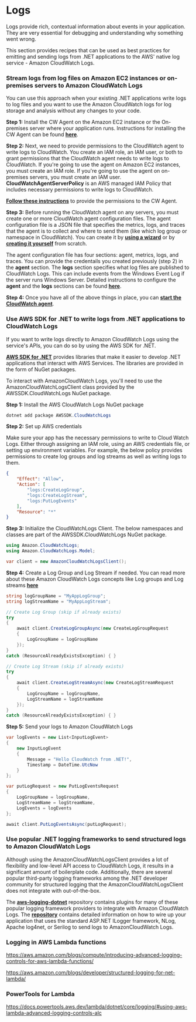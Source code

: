 # Logs

Logs provide rich, contextual information about events in your application.  They are very essential for debugging and understanding why something went wrong. 

This section provides recipes that can be used as best practices for emitting and sending logs from .NET applications to the AWS' native log service - Amazon CloudWatch Logs.

### Stream logs from log files on Amazon EC2 instances or on-premises servers to Amazon CloudWatch Logs

You can use this approach when your existing .NET applications write logs to log files and you want to use the Amazon CloudWatch logs for log storage and analysis without any changes to your code.

**Step 1:** Install the CW Agent on the Amazon EC2 instance or the On-premises server where your application runs. Instructions for installing the CW Agent can be found [**here**](https://docs.aws.amazon.com/AmazonCloudWatch/latest/monitoring/install-CloudWatch-Agent-on-EC2-Instance.html).

**Step 2:** Next, we need to provide permissions to the CloudWatch agent to write logs to CloudWatch. You create an IAM role, an IAM user, or both to grant permissions that the CloudWatch agent needs to write logs to CloudWatch. If you're going to use the agent on Amazon EC2 instances, you must create an IAM role. If you're going to use the agent on on-premises servers, you must create an IAM user. **CloudWatchAgentServerPolicy** is an AWS managed IAM Policy that includes necessary permissions to write logs to CloudWatch.

[**Follow these instructions**](https://docs.aws.amazon.com/AmazonCloudWatch/latest/monitoring/create-iam-roles-for-cloudwatch-agent-commandline.html) to provide the permissions to the CW Agent.

**Step 3:** Before running the CloudWatch agent on any servers, you must create one or more CloudWatch agent configuration files. The agent configuration file is a JSON file that specifies the metrics, logs, and traces that the agent is to collect and where to send them (like which log group or namespace in CloudWatch). You can create it by [**using a wizard**](https://docs.aws.amazon.com/AmazonCloudWatch/latest/monitoring/create-cloudwatch-agent-configuration-file-wizard.html) or by [**creating it yourself**](https://docs.aws.amazon.com/AmazonCloudWatch/latest/monitoring/CloudWatch-Agent-Configuration-File-Details.html) from scratch.

The agent configuration file has four sections: agent, metrics, logs, and traces. You can provide the credentails you created previously (step 2) in the **agent** section. The **logs** section specifies what log files are published to CloudWatch Logs. This can include events from the Windows Event Log if the server runs Windows Server. Detailed instructions to configure the **agent** and the **logs** sections can be found [**here**](https://docs.aws.amazon.com/AmazonCloudWatch/latest/monitoring/CloudWatch-Agent-Configuration-File-Details.html).

**Step 4:** Once you have all of the above things in place, you can [**start the CloudWatch agent**](https://docs.aws.amazon.com/AmazonCloudWatch/latest/monitoring/install-CloudWatch-Agent-on-premise.html#start-CloudWatch-Agent-on-premise-SSM-onprem). 

### Use AWS SDK for .NET to write logs from .NET applications to CloudWatch Logs

If you want to write logs directly to Amazon CloudWatch Logs using the service's APIs, you can do so by using the AWS SDK for .NET. 

[**AWS SDK for .NET**](https://docs.aws.amazon.com/sdk-for-net/) provides libraries that make it easier to develop .NET applications that interact with AWS Services. The libraries are provided in the form of NuGet packages.

To interact with AmazonCloudWatch Logs, you'll need to use the AmazonCloudWatchLogsClient class provided by the AWSSDK.CloudWatchLogs NuGet package.

**Step 1:** Install the AWS CloudWatch Logs NuGet package

```csharp
dotnet add package AWSSDK.CloudWatchLogs
```

**Step 2:** Set up AWS credentials

Make sure your app has the necessary permissions to write to Cloud Watch Logs. Either through assigning an IAM role, using an AWS credentials file, or setting up environment variables. For example, the below policy provides permissions to create log groups and log streams as well as writing logs to them.

```json
{
    "Effect": "Allow",
    "Action": [
        "logs:CreateLogGroup",
        "logs:CreateLogStream",
        "logs:PutLogEvents"
    ],
    "Resource": "*"
}
```

**Step 3:** Initialize the CloudWatchLogs Client. The below namespaces and classes are part of the AWSSDK.CloudWatchLogs NuGet package.

```csharp
using Amazon.CloudWatchLogs;
using Amazon.CloudWatchLogs.Model;

var client = new AmazonCloudWatchLogsClient();
```

**Step 4:** Create a Log Group and Log Stream if needed. You can read more about these Amazon CloudWatch Logs concepts like Log groups and Log streams [**here**](https://docs.aws.amazon.com/AmazonCloudWatch/latest/logs/CloudWatchLogsConcepts.html)

```csharp
string logGroupName = "MyAppLogGroup";
string logStreamName = "MyAppLogStream";

// Create Log Group (skip if already exists)
try
{
    await client.CreateLogGroupAsync(new CreateLogGroupRequest
    {
        LogGroupName = logGroupName
    });
}
catch (ResourceAlreadyExistsException) { }

// Create Log Stream (skip if already exists)
try
{
    await client.CreateLogStreamAsync(new CreateLogStreamRequest
    {
        LogGroupName = logGroupName,
        LogStreamName = logStreamName
    });
}
catch (ResourceAlreadyExistsException) { }
```

**Step 5:** Send your logs to Amazon CloudWatch Logs

```csharp
var logEvents = new List<InputLogEvent>
{
    new InputLogEvent
    {
        Message = "Hello CloudWatch from .NET!",
        Timestamp = DateTime.UtcNow
    }
};

var putLogRequest = new PutLogEventsRequest
{
    LogGroupName = logGroupName,
    LogStreamName = logStreamName,
    LogEvents = logEvents
};

await client.PutLogEventsAsync(putLogRequest);
```

### Use popular .NET logging frameworks to send structured logs to Amazon CloudWatch Logs

Although using the AmazonCloudWatchLogsClient provides a lot of flexibility and low-level API access to CloudWatch Logs, it results in a significant amount of boilerplate code. Additionally, there are several popular third-party logging frameworks among the .NET developer community for structured logging that the AmazonCloudWatchLogsClient does not integrate with out-of-the-box.

The [**aws-logging-dotnet**](https://github.com/aws/aws-logging-dotnet) repository contains plugins for many of these popular logging framework providers to integrate with Amazon CloudWatch Logs. The [**repository**](https://github.com/aws/aws-logging-dotnet) contains detailed information on how to wire up your application that uses the standard ASP.NET ILogger framework, NLog, Apache log4net, or Serilog to send logs to AmazonCloudWatch Logs.

### Logging in AWS Lambda functions

https://aws.amazon.com/blogs/compute/introducing-advanced-logging-controls-for-aws-lambda-functions/

https://aws.amazon.com/blogs/developer/structured-logging-for-net-lambda/


### PowerTools for Lambda

https://docs.powertools.aws.dev/lambda/dotnet/core/logging/#using-aws-lambda-advanced-logging-controls-alc